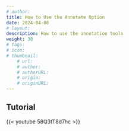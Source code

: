 ```yaml
---
# author: 
title: How to Use the Annotate Option
date: 2024-04-08
# layout: 
description: How to use the annotation tools
weight: 30
# tags: 
# icon: 
# thumbnail: 
    # url: 
    # author: 
    # authorURL: 
    # origin: 
    # originURL: 
---
```


## Tutorial

{{< youtube 58Q3tT8d7hc >}}
